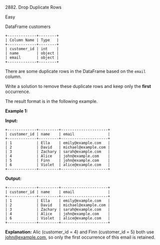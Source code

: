 2882\. Drop Duplicate Rows

Easy

DataFrame customers 

    +-------------+--------+ 
    | Column Name | Type   | 
    +-------------+--------+ 
    | customer_id | int    | 
    | name        | object | 
    | email       | object | 
    +-------------+--------+

There are some duplicate rows in the DataFrame based on the `email` column.

Write a solution to remove these duplicate rows and keep only the **first** occurrence.

The result format is in the following example.

**Example 1:** 

**Input:** 

    +-------------+---------+---------------------+ 
    | customer_id | name    | email               | 
    +-------------+---------+---------------------+ 
    | 1           | Ella    | emily@example.com   | 
    | 2           | David   | michael@example.com | 
    | 3           | Zachary | sarah@example.com   | 
    | 4           | Alice   | john@example.com    | 
    | 5           | Finn    | john@example.com    | 
    | 6           | Violet  | alice@example.com   | 
    +-------------+---------+---------------------+ 

**Output:** 

    +-------------+---------+---------------------+ 
    | customer_id | name    | email               | 
    +-------------+---------+---------------------+ 
    | 1           | Ella    | emily@example.com   | 
    | 2           | David   | michael@example.com | 
    | 3           | Zachary | sarah@example.com   | 
    | 4           | Alice   | john@example.com    | 
    | 6           | Violet  | alice@example.com   | 
    +-------------+---------+---------------------+

**Explanation:** Alic (customer_id = 4) and Finn (customer_id = 5) both use john@example.com, so only the first occurrence of this email is retained. 